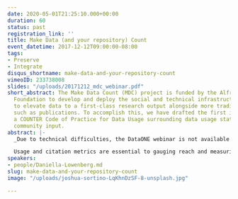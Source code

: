 ```yaml
---
date: 2020-05-01T21:25:10.000+00:00
duration: 60
status: past
registration_link: ''
title: Make Data (and your repository) Count
event_datetime: 2017-12-12T09:00:00-08:00
tags:
- Preserve
- Integrate
disqus_shortname: make-data-and-your-repository-count
vimeoID: 233738008
slides: "/uploads/20171212_mdc_webinar.pdf"
short_abstract: The Make Data Count (MDC) project is funded by the Alfred P. Sloan
  Foundation to develop and deploy the social and technical infrastructure necessary
  to elevate data to a first-class research output alongside more traditional products,
  such as publications. To accomplish this, we have drafted the first iteration of
  a COUNTER Code of Practice for Data Usage surrounding data usage statistics for
  community input.
abstract: |-
  _Due to technical difficulties, the DataONE webinar is not available in recorded format. This recording reflects similar content presented in September 2017. We are working to make available the same content as was presented on Dec 12 2017. Unfortunately, the panel discussion will not be available._

  Usage and citation metrics are essential to gauging reach and measuring the impact of data. Currently, groups are focused on determining best practices in data citation and linking data with publications. However, in order for data to be considered a first class research output, we must also build a common standard to measure how often data is being used. The Make Data Count (MDC) project is funded by the Alfred P. Sloan Foundation to develop and deploy the social and technical infrastructure necessary to elevate data to a first-class research output alongside more traditional products, such as publications. We plan to do so by finding alternative ways of gauging reach, measuring impact for data, and building data level metrics (DLMs). The MDC project plans to not just focus on citations and usage but also building out a technical hub so that information does not get left behind as it can with article. As the field gets more mature we expect metrics and usage stats to be fed into the DLM hub. To accomplish this we have drafted the first iteration of a COUNTER Code of Practice for Data Usage surrounding data usage statistics for community input. Once this first iteration of standards for data usage has been formalized we will be building out a DLM hub using Lagotto, and enlist the cooperation of the research, library, funder, and publishing stakeholder communities to implement DLMs across DataCite repositories and drive adoption of DLMs.
speakers:
- people/Daniella-Lowenberg.md
slug: make-data-and-your-repository-count
image: "/uploads/joshua-sortino-LqKhnDzSF-8-unsplash.jpg"

---
```

